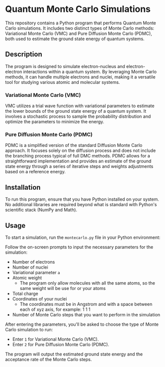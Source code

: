 # Quantum Monte Carlo Simulations

This repository contains a Python program that performs Quantum Monte Carlo simulations. It includes two distinct types of Monte Carlo methods: Variational Monte Carlo (VMC) and Pure Diffusion Monte Carlo (PDMC), both used to estimate the ground state energy of quantum systems.

## Description

The program is designed to simulate electron-nucleus and electron-electron interactions within a quantum system. By leveraging Monte Carlo methods, it can handle multiple electrons and nuclei, making it a versatile tool for studying various atomic and molecular systems.

### Variational Monte Carlo (VMC)

VMC utilizes a trial wave function with variational parameters to estimate the lower bounds of the ground state energy of a quantum system. It involves a stochastic process to sample the probability distribution and optimize the parameters to minimize the energy.

### Pure Diffusion Monte Carlo (PDMC)

PDMC is a simplified version of the standard Diffusion Monte Carlo approach. It focuses solely on the diffusion process and does not include the branching process typical of full DMC methods. PDMC allows for a straightforward implementation and provides an estimate of the ground state energy through a series of iterative steps and weights adjustments based on a reference energy.

## Installation

To run this program, ensure that you have Python installed on your system. No additional libraries are required beyond what is standard with Python's scientific stack (NumPy and Math).

## Usage

To start a simulation, run the `montecarlo.py` file in your Python environment:

Follow the on-screen prompts to input the necessary parameters for the simulation:

- Number of electrons
- Number of nuclei
- Variational parameter `a`
- Atomic weight
    - The program only allow molecules with all the same atoms, so the same weight will be use for or your atoms
- Total charge
- Coordinates of your nuclei 
    - The coordinates must be in Angstrom and with a space between each of xyz axis, for example: 1 1 1
- Number of Monte Carlo steps that you want to perform in the simulation

After entering the parameters, you'll be asked to choose the type of Monte Carlo simulation to run:

- Enter `1` for Variational Monte Carlo (VMC).
- Enter `2` for Pure Diffusion Monte Carlo (PDMC).

The program will output the estimated ground state energy and the acceptance rate of the Monte Carlo steps.


